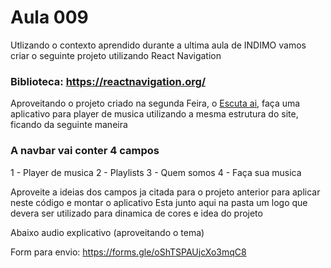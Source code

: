 # Aula 009

Utlizando o contexto aprendido durante a ultima aula de INDIMO vamos criar o seguinte projeto utilizando React Navigation

### Biblioteca: https://reactnavigation.org/

Aproveitando o projeto criado na segunda Feira, o [Escuta ai](https://github.com/wellifabio/senai2024/tree/main/ds/2des/02-pwfe/aula10), faça uma aplicativo para player de musica utilizando a mesma estrutura do site, ficando da seguinte maneira

### A navbar vai conter 4 campos

1 - Player de musica
2 - Playlists
3 - Quem somos
4 - Faça sua musica

Aproveite a ideias dos campos ja citada para o projeto anterior para aplicar neste código e montar o aplicativo
Esta junto aqui na pasta um logo que devera ser utilizado para dinamica de cores e idea do projeto

Abaixo audio explicativo (aproveitando o tema)

Form para envio: https://forms.gle/oShTSPAUjcXo3mqC8 